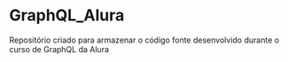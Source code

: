 # GraphQL_Alura
Repositório criado para armazenar o código fonte desenvolvido durante o curso de GraphQL da Alura
